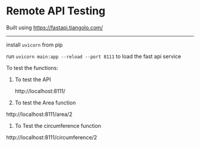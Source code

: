 # Remote API Testing

Built using https://fastapi.tiangolo.com/

---

install `uvicorn` from pip

run ```uvicorn main:app --reload --port 8111``` to load the fast api service

To test the functions:
 
1. To test the API

   http://localhost:8111/
 
1. To test the Area function
   
http://localhost:8111/area/2

1. To Test the circumference function
   
http://localhost:8111/circumference/2